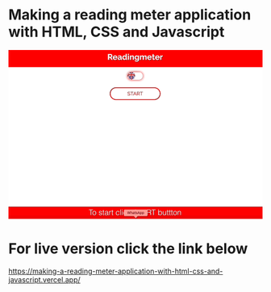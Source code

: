 # Making a reading meter application with HTML, CSS and Javascript
![readingmeter](reading-meter.gif "Making a reading meter application with HTML, CSS and Javascript")
# For live version click the link below
https://making-a-reading-meter-application-with-html-css-and-javascript.vercel.app/